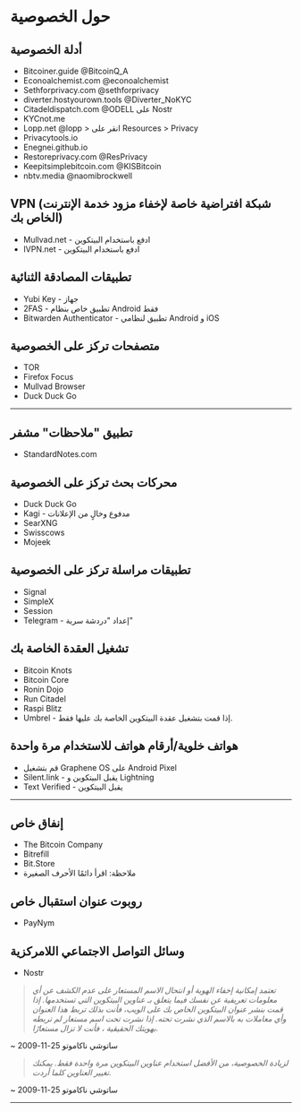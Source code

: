 # حول الخصوصية
## أدلة الخصوصية
* Bitcoiner.guide @BitcoinQ_A
* Econoalchemist.com @econoalchemist
* Sethforprivacy.com @sethforprivacy
* diverter.hostyourown.tools @Diverter_NoKYC
* Citadeldispatch.com @ODELL على Nostr
* KYCnot.me
* Lopp.net @lopp > انقر على Resources > Privacy
* Privacytools.io
* Enegnei.github.io
* Restoreprivacy.com @ResPrivacy
* Keepitsimplebitcoin.com @KISBitcoin
* nbtv.media @naomibrockwell

## VPN (شبكة افتراضية خاصة لإخفاء مزود خدمة الإنترنت الخاص بك)
* Mullvad.net - ادفع باستخدام البيتكوين
* IVPN.net - ادفع باستخدام البيتكوين

## تطبيقات المصادقة الثنائية
* Yubi Key - جهاز
* 2FAS - تطبيق خاص بنظام Android فقط
* Bitwarden Authenticator - تطبيق لنظامي Android و iOS

## متصفحات تركز على الخصوصية
* TOR
* Firefox Focus
* Mullvad Browser
* Duck Duck Go
---
## تطبيق "ملاحظات" مشفر
* StandardNotes.com
## محركات بحث تركز على الخصوصية
* Duck Duck Go
* Kagi - مدفوع وخالٍ من الإعلانات
* SearXNG
* Swisscows
* Mojeek

## تطبيقات مراسلة تركز على الخصوصية
* Signal
* SimpleX
* Session
* Telegram - إعداد "دردشة سرية"
## تشغيل العقدة الخاصة بك
* Bitcoin Knots
* Bitcoin Core
* Ronin Dojo
* Run Citadel
* Raspi Blitz
* Umbrel - إذا قمت بتشغيل عقدة البيتكوين الخاصة بك عليها فقط.
## هواتف خلوية/أرقام هواتف للاستخدام مرة واحدة
* قم بتشغيل Graphene OS على Android Pixel
* Silent.link - يقبل البيتكوين و Lightning
* Text Verified - يقبل البيتكوين

---

## إنفاق خاص
* The Bitcoin Company
* Bitrefill
* Bit.Store
* ملاحظة: اقرأ دائمًا الأحرف الصغيرة
## روبوت عنوان استقبال خاص
* PayNym
## وسائل التواصل الاجتماعي اللامركزية
* Nostr

> *تعتمد إمكانية إخفاء الهوية أو
انتحال الاسم المستعار على عدم الكشف عن
أي معلومات تعريفية عن
نفسك فيما يتعلق بـ
عناوين البيتكوين التي تستخدمها. إذا قمت بنشر
عنوان البيتكوين الخاص بك على الويب، فأنت بذلك
تربط هذا العنوان وأي
معاملات به بالاسم الذي
نشرت تحته.
إذا نشرت تحت اسم مستعار
لم تربطه بهويتك الحقيقية
، فأنت لا تزال مستعارًا.*

~ ساتوشي ناكاموتو 25-11-2009

> *لزيادة الخصوصية، من الأفضل استخدام
عناوين البيتكوين مرة واحدة فقط. يمكنك
تغيير العناوين كلما أردت.*

~ ساتوشي ناكاموتو 25-11-2009

---
